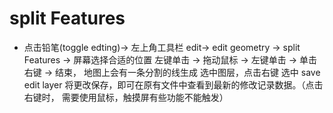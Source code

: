 # split Features

+ 点击铅笔(toggle edting)-> 左上角工具栏 edit-> edit geometry -> split Features -> 屏幕选择合适的位置 左键单击 -> 拖动鼠标 -> 左键单击  -> 单击右键 -> 结束， 地图上会有一条分割的线生成 选中图层，点击右键 选中 save edit layer 将更改保存，即可在原有文件中查看到最新的修改记录数据。（点击右键时， 需要使用鼠标，触摸屏有些功能不能触发）